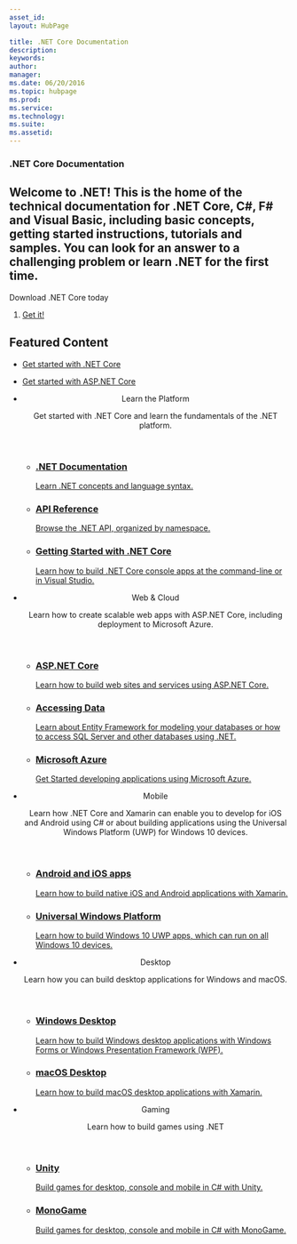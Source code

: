 ```yaml
---
asset_id: 
layout: HubPage

title: .NET Core Documentation 
description:   
keywords:  
author:   
manager:   
ms.date: 06/20/2016  
ms.topic: hubpage  
ms.prod:   
ms.service:   
ms.technology:   
ms.suite: 
ms.assetid:
---
```


<article id="main">
    <section id="hero-content" class="graph">
        <h1>.NET Core Documentation</h1>
        <h2>Welcome to .NET! This is the home of the technical documentation for .NET Core, C#, F# and Visual Basic, including basic concepts, getting started instructions, tutorials and samples. You can look for an answer to a challenging problem or learn .NET for the first time.</h2>
    </section>
    <aside class="alert section-border">
        <p>Download .NET Core today</p>
        <ol class="action-list">
            <li><a href="https://dot.net/core" class="button-bordered button-translucent">Get it!</a></li>
        </ol>
    </aside>
    <section id="featured" class="container">
        <h2 class="section-heading"><span class="icon icon-lightbulb-checked"></span> Featured Content</h2>
        <div class="features row">
            <ul class="column-half">
                <li><a href="docs/core/index.md">Get started with .NET Core</a></li>
            </ul>
            <ul class="column-half">
                <li><a href="https://docs.asp.net">Get started with ASP.NET Core</a></li>
            </ul>
        </div>
    </section>
    <div id="journeys">
        <section class="container">
            <ul class="journeys-list">
                <li class="journey-step">
                    <header class="journey-step-header row">
                        <div class="title column-third">
                            <span class="icon icon-tip"></span>
                            <p>Learn the Platform</p>
                        </div>
                        <p class="description column-two-thirds">
                            Get started with .NET Core and learn the fundamentals of the .NET platform.
                        </p>
                    </header>
                    <section class="journey-step-elements content">
                        <ul class="row">
                            <li class="column column-third">
                                <a href="docs/welcome.md">
                                    <h3>.NET Documentation</h3>
                                    <p>Learn .NET concepts and language syntax.</p>
                                </a>
                            </li>
                            <li class="column column-third">
                                <a href="api/index.md">
                                    <h3>API Reference</h3>
                                    <p>Browse the .NET API, organized by namespace.</p>
                                </a>
                            </li>
                            <li class="column column-third">
                                <a href="docs/core/index.md">
                                    <h3>Getting Started with .NET Core</h3>
                                    <p>Learn how to build .NET Core console apps at the command-line or in Visual Studio.</p>
                                </a>
                            </li>
                        </ul>
                    </section>
                </li>
                <li class="journey-step">
                    <header class="journey-step-header row">
                        <div class="title column-third">
                            <span class="icon icon-tip"></span>
                            <p>Web &amp; Cloud</p>
                        </div>
                        <p class="description column-two-thirds">
                            Learn how to create scalable web apps with ASP.NET Core, including deployment to Microsoft Azure.
                        </p>
                    </header>
                    <section class="journey-step-elements content">
                        <ul class="row">
                            <li class="column column-third">
                                <a href="https://docs.asp.net">
                                    <h3>ASP.NET Core</h3>
                                    <p>Learn how to build web sites and services using ASP.NET Core.</p>
                                </a>
                            </li>
                            <li class="column column-third">
                                <a href="https://docs.asp.net/en/latest/data">
                                    <h3>Accessing Data</h3>
                                    <p>Learn about Entity Framework for modeling your databases or how to access SQL Server and other databases using .NET.</p>
                                </a>
                            </li>
                            <li class="column column-third">
                                <a href="https://www.visualstudio.com/features/azure-tools-vs">
                                    <h3>Microsoft Azure</h3>
                                    <p>Get Started developing applications using Microsoft Azure.</p>
                                </a>
                            </li>
                        </ul>
                    </section>
                </li>
                <li class="journey-step">
                    <header class="journey-step-header row">
                        <div class="title column-third">
                            <span class="icon icon-tip"></span>
                            <p>Mobile</p>
                        </div>
                        <p class="description column-two-thirds">
                            Learn how .NET Core and Xamarin can enable you to develop for iOS and Android using C# or about building applications using the Universal Windows Platform (UWP) for Windows 10 devices.
                        </p>
                    </header>
                    <section class="journey-step-elements content">
                        <ul class="row">
                            <li class="column column-third">
                                <a href="https://developer.xamarin.com/guides/ios/getting_started/">
                                    <h3>Android and iOS apps</h3>
                                    <p>Learn how to build native iOS and Android applications with Xamarin.</p>
                                </a>
                            </li>
                            <li class="column column-third">
                                <a href="https://developer.microsoft.com/en-us/windows/getstarted">
                                    <h3>Universal Windows Platform</h3>
                                    <p>Learn how to build Windows 10 UWP apps, which can run on all Windows 10 devices.</p>
                                </a>
                            </li>
                        </ul>
                    </section>
                </li>
                <li class="journey-step">
                    <header class="journey-step-header row">
                        <div class="title column-third">
                            <span class="icon icon-tip"></span>
                            <p>Desktop</p>
                        </div>
                        <p class="description column-two-thirds">
                            Learn how you can build desktop applications for Windows and macOS.
                        </p>
                    </header>
                    <section class="journey-step-elements content">
                        <ul class="row">
                            <li class="column column-third">
                                <a href="https://msdn.microsoft.com/library/54xbah2z.aspx">
                                    <h3>Windows Desktop</h3>
                                    <p>Learn how to build Windows desktop applications with Windows Forms or Windows Presentation Framework (WPF).</p>
                                </a>
                            </li>
                            <li class="column column-third">
                                <a href="https://developer.xamarin.com/guides/cross-platform/macios/">
                                    <h3>macOS Desktop</h3>
                                    <p>Learn how to build macOS desktop applications with Xamarin.</p>
                                </a>
                            </li>
                        </ul>
                    </section>
                </li>
                <li class="journey-step">
                    <header class="journey-step-header row">
                        <div class="title column-third">
                            <span class="icon icon-tip"></span>
                            <p>Gaming</p>
                        </div>
                        <p class="description column-two-thirds">
                            Learn how to build games using .NET
                        </p>
                    </header>
                    <section class="journey-step-elements content">
                        <ul class="row">
                            <li class="column column-third">
                                <a href="http://docs.unity3d.com/Manual/index.html">
                                    <h3>Unity</h3>
                                    <p>Build games for desktop, console and mobile in C# with Unity.</p>
                                </a>
                            </li>
                            <li class="column column-third">
                                <a href="http://www.monogame.net/documentation/?page=main">
                                    <h3>MonoGame</h3>
                                    <p>Build games for desktop, console and mobile in C# with MonoGame.</p>
                                </a>
                            </li>
                        </ul>
                    </section>
                </li>
            </ul>
        </section>
    </div>
</article>
